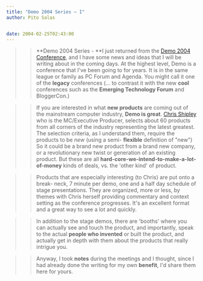 ```yaml
---
title: "Demo 2004 Series – I"
author: Pito Salas


date: 2004-02-25T02:43:00
---
```



>>

>> **Demo 2004 Series - **I just returned from the [Demo 2004
Conference](<http://www.demo.com/demo/demonstrators/2004/page772.html>), and I
have some news and ideas that I will be writing about in the coming days. At
the highest level, Demo is a conference that I've been going to for years. It
is in the same league or family as PC Forum and Agenda. You might call it one
of the  **legacy** conferences (… to contrast it with the new **cool**
conferences such as the **Emerging Technology Forum** and BloggerCon.)

>>

>>  
>
>>

>> If you are interested in what **new products** are coming out of the
mainstream computer industry, **Demo is great**. [Chris
Shipley](<http://cshipley.typepad.com/chris_shipley_group/>) who is the
MC/Executive Producer, selects about 60 products from all corners of the
industry representing the latest greatest. The selection criteria, as I
understand them, require the products to be _new_ (using a semi- **flexible**
definition of "new") So it could be a brand new product from a brand new
company, or a revolutionary new twist or generation of an existing product.
But these are all **hard-core-we-intend-to-make-a-lot-of-money** kinds of
deals, vs. the 'other kind' of product.

>>

>>  
>
>>

>> Products that are especially interesting (to Chris) are put onto a break-
neck, 7 minute per demo, one and a half day schedule of stage presentations.
They are organized, more or less, by themes with Chris herself providing
commentary and context setting as the conference progresses. It's an excellent
format and a great way to see a lot and quickly.

>>

>>  
>
>>

>> In addition to the stage demos, there are 'booths' where you can actually
see and touch the product, and importantly, speak to the actual **people who
invented** or built the product, and actually get in depth with them about the
products that really intrigue you.

>>

>>  
>
>>

>> Anyway, I took **notes** during the meetings and I thought, since I had
already done the writing for my own **benefit**, I'd share them here for
yours.


